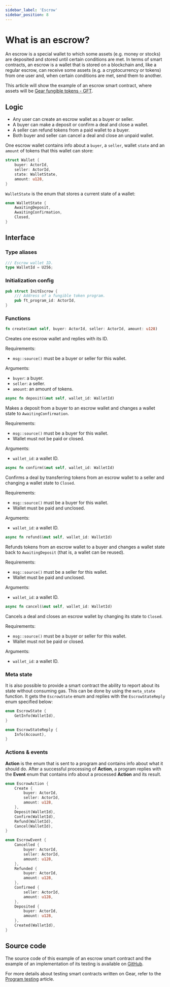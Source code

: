 ```yaml
---
sidebar_label: 'Escrow'
sidebar_position: 8
---
```


# What is an escrow?
An escrow is a special wallet to which some assets (e.g. money or stocks) are deposited and stored until certain conditions are met. In terms of smart contracts, an escrow is a wallet that is stored on a blockchain and, like a regular escrow, can receive some assets (e.g. a cryptocurrency or tokens) from one user and, when certain conditions are met, send them to another.

This article will show the example of an escrow smart contract, where assets will be [Gear fungible tokens - GFT](/examples/gft-20).

## Logic
* Any user can create an escrow wallet as a buyer or seller.
* A buyer can make a deposit or confirm a deal and close a wallet.
* A seller can refund tokens from a paid wallet to a buyer.
* Both buyer and seller can cancel a deal and close an unpaid wallet.

One escrow wallet contains info about a `buyer`, a `seller`, wallet `state` and an `amount` of tokens that this wallet can store:
```rust
struct Wallet {
    buyer: ActorId,
    seller: ActorId,
    state: WalletState,
    amount: u128,
}
```

`WalletState` is the enum that stores a current state of a wallet:
```rust
enum WalletState {
    AwaitingDeposit,
    AwaitingConfirmation,
    Closed,
}
```

## Interface
### Type aliases
```rust
/// Escrow wallet ID.
type WalletId = U256;
```

### Initialization config
```rust
pub struct InitEscrow {
    /// Address of a fungible token program.
    pub ft_program_id: ActorId,
}
```

### Functions
```rust
fn create(&mut self, buyer: ActorId, seller: ActorId, amount: u128)
```
Creates one escrow wallet and replies with its ID.

Requirements:
* `msg::source()` must be a buyer or seller for this wallet.

Arguments:
* `buyer`: a buyer.
* `seller`: a seller.
* `amount`: an amount of tokens.

```rust
async fn deposit(&mut self, wallet_id: WalletId)
```
Makes a deposit from a buyer to an escrow wallet
and changes a wallet state to `AwaitingConfirmation`.

Requirements:
* `msg::source()` must be a buyer for this wallet.
* Wallet must not be paid or closed.

Arguments:
* `wallet_id`: a wallet ID.

```rust
async fn confirm(&mut self, wallet_id: WalletId)
```
Confirms a deal by transferring tokens from an escrow wallet
to a seller and changing a wallet state to `Closed`.

Requirements:
* `msg::source()` must be a buyer for this wallet.
* Wallet must be paid and unclosed.

Arguments:
* `wallet_id`: a wallet ID.

```rust
async fn refund(&mut self, wallet_id: WalletId)
```
Refunds tokens from an escrow wallet to a buyer
and changes a wallet state back to `AwaitingDeposit`
(that is, a wallet can be reused).

Requirements:
* `msg::source()` must be a seller for this wallet.
* Wallet must be paid and unclosed.

Arguments:
* `wallet_id`: a wallet ID.

```rust
async fn cancel(&mut self, wallet_id: WalletId)
```
Cancels a deal and closes an escrow wallet by changing its state to `Closed`.

Requirements:
* `msg::source()` must be a buyer or seller for this wallet.
* Wallet must not be paid or closed.

Arguments:
* `wallet_id`: a wallet ID.

### Meta state
It is also possible to provide a smart contract the ability to report about its state without consuming gas. This can be done by using the `meta_state` function. It gets the `EscrowState` enum and replies with the `EscrowStateReply` enum specified below:
```rust
enum EscrowState {
    GetInfo(WalletId),
}
```

```rust
enum EscrowStateReply {
    Info(Account),
}
```

### Actions & events
**Action** is the enum that is sent to a program and contains info about what it should do. After a successful processing of **Action**, a program replies with the **Event** enum that contains info about a processed **Action** and its result.

```rust
enum EscrowAction {
    Create {
        buyer: ActorId,
        seller: ActorId,
        amount: u128,
    },
    Deposit(WalletId),
    Confirm(WalletId),
    Refund(WalletId),
    Cancel(WalletId),
}
```

```rust
enum EscrowEvent {
    Cancelled {
        buyer: ActorId,
        seller: ActorId,
        amount: u128,
    },
    Refunded {
        buyer: ActorId,
        amount: u128,
    },
    Confirmed {
        seller: ActorId,
        amount: u128,
    },
    Deposited {
        buyer: ActorId,
        amount: u128,
    },
    Created(WalletId),
}
```

## Source code
The source code of this example of an escrow smart contract and the example of an implementation of its testing is available on [GitHub](https://github.com/gear-tech/apps/blob/master/escrow).

For more details about testing smart contracts written on Gear, refer to the [Program testing](/developing-contracts/testing) article.
